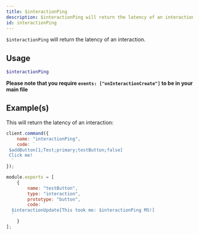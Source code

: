 ```yaml
---
title: $interactionPing
description: $interactionPing will return the latency of an interaction.
id: interactionPing
---
```


`$interactionPing` will return the latency of an interaction.

## Usage

```php
$interactionPing
```

**Please note that you require `events: ["onInteractionCreate"]` to be in your main file**

## Example(s)

This will return the latency of an interaction:

```javascript
client.command({
    name: "interactionPing",
    code: `
 $addButton[1;Test;primary;testButton;false]
 Click me!
  `
});

module.exports = [
    {
        name: "testButton",
        type: "interaction",
        prototype: "button",
        code: `
  $interactionUpdate[This took me: $interactionPing MS!]
  `
    }
];
```
